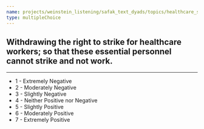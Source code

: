 ```yaml
---
name: projects/weinstein_listening/safak_text_dyads/topics/healthcare_strike_survey.md
type: multipleChoice
---
```


## Withdrawing the right to strike for healthcare workers; so that these essential personnel cannot strike and not work.

---

- 1 - Extremely Negative
- 2 - Moderately Negative
- 3 - Slightly Negative
- 4 - Neither Positive nor Negative
- 5 - Slightly Positive
- 6 - Moderately Positive
- 7 - Extremely Positive
